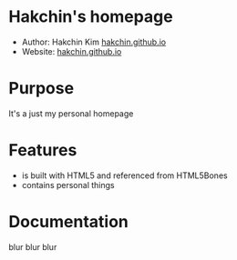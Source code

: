 Hakchin's homepage
===================================================

- Author: Hakchin Kim [hakchin.github.io](http://hakchin.github.io)
- Website: [hakchin.github.io](http://hakchin.github.io)

Purpose
=======

It's a just my personal homepage

Features
========

- is built with HTML5 and referenced from HTML5Bones
- contains personal things

Documentation
=============

blur blur blur
